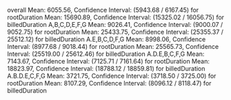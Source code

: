 overall
Mean: 6055.56, Confidence Interval: (5943.68 / 6167.45) for rootDuration
Mean: 15690.89, Confidence Interval: (15325.02 / 16056.75) for billedDuration
A,B,C,D,E,F,G
Mean: 9026.41, Confidence Interval: (9000.07 / 9052.75) for rootDuration
Mean: 25433.75, Confidence Interval: (25355.37 / 25512.12) for billedDuration
A.E,B,C,D,F,G
Mean: 8998.06, Confidence Interval: (8977.68 / 9018.44) for rootDuration
Mean: 25565.73, Confidence Interval: (25519.00 / 25612.46) for billedDuration
A.D.E,B,C,F,G
Mean: 7143.67, Confidence Interval: (7125.71 / 7161.64) for rootDuration
Mean: 18823.97, Confidence Interval: (18788.12 / 18859.81) for billedDuration
A.B.D.E,C,F,G
Mean: 3721.75, Confidence Interval: (3718.50 / 3725.00) for rootDuration
Mean: 8107.29, Confidence Interval: (8096.12 / 8118.47) for billedDuration
